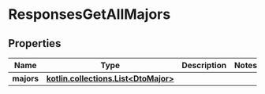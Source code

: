 
# ResponsesGetAllMajors

## Properties
| Name | Type | Description | Notes |
| ------------ | ------------- | ------------- | ------------- |
| **majors** | [**kotlin.collections.List&lt;DtoMajor&gt;**](DtoMajor.md) |  |  |



